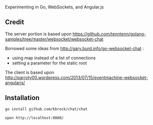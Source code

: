 Experimenting in Go, WebSockets, and Angular.js

## Credit

The server portion is based upon https://github.com/tenntenn/golang-samples/tree/master/websocket/websocket-chat

Borrowed some ideas from http://gary.burd.info/go-websocket-chat :

- using map instead of a list of connections
- setting a parameter for the static root


The client is based upon http://parroty00.wordpress.com/2013/07/15/eventmachine-websocket-angularjs/


## Installation 

```bash
go install github.com/kbrock/chat/chat
```

`open http://localhost:8080/`
